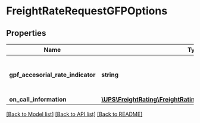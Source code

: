 # FreightRateRequestGFPOptions

## Properties
Name | Type | Description | Notes
------------ | ------------- | ------------- | -------------
**gpf_accesorial_rate_indicator** | **string** | Indicator for GFP accessorial rate indicator. | [optional] 
**on_call_information** | [**\UPS\FreightRating\FreightRating\GFPOptionsOnCallInformation**](GFPOptionsOnCallInformation.md) |  | [optional] 

[[Back to Model list]](../../README.md#documentation-for-models) [[Back to API list]](../../README.md#documentation-for-api-endpoints) [[Back to README]](../../README.md)

